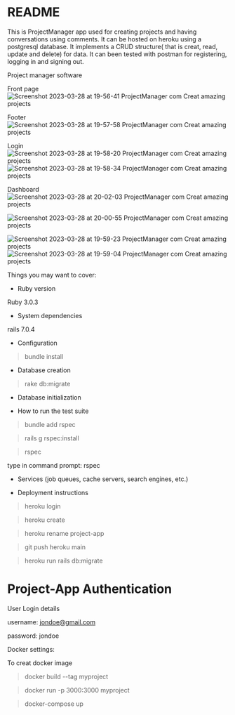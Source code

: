 # README
This is ProjectManager app used for creating projects and having conversations using comments. It can be hosted on heroku using a postgresql database. It implements a CRUD structure( that is creat, read, update and delete) for data. It can been tested with postman for registering, logging in and signing out.



Project manager software


Front page
![Screenshot 2023-03-28 at 19-56-41 ProjectManager com Creat amazing projects](https://user-images.githubusercontent.com/129011467/228337046-12555e41-0632-4064-b0ba-dd417607f3d7.png)


Footer
![Screenshot 2023-03-28 at 19-57-58 ProjectManager com Creat amazing projects](https://user-images.githubusercontent.com/129011467/228337025-fd92a6d6-787d-44ab-a96a-ddd4f9a0b8e9.png)

Login
![Screenshot 2023-03-28 at 19-58-20 ProjectManager com Creat amazing projects](https://user-images.githubusercontent.com/129011467/228337018-2c8abdb1-9a0e-4a67-85d0-a1e57d8f10a7.png)
![Screenshot 2023-03-28 at 19-58-34 ProjectManager com Creat amazing projects](https://user-images.githubusercontent.com/129011467/228337010-49931973-241f-4aac-bcf5-9373ab618405.png)

Dashboard
![Screenshot 2023-03-28 at 20-02-03 ProjectManager com Creat amazing projects](https://user-images.githubusercontent.com/129011467/228336948-2e73964f-6806-40df-956b-c513a6fbb6e7.png)

![Screenshot 2023-03-28 at 20-00-55 ProjectManager com Creat amazing projects](https://user-images.githubusercontent.com/129011467/228336966-a3422ea7-47c5-4824-b922-e570a647f25e.png)


![Screenshot 2023-03-28 at 19-59-23 ProjectManager com Creat amazing projects](https://user-images.githubusercontent.com/129011467/228336992-090a4b98-642c-4438-a60f-2aa1c45de1f7.png)
![Screenshot 2023-03-28 at 19-59-04 ProjectManager com Creat amazing projects](https://user-images.githubusercontent.com/129011467/228337007-edf1b4dd-0ef3-4be5-a16c-f3aeeca1087e.png)


Things you may want to cover:

* Ruby version

Ruby 3.0.3


* System dependencies

rails 7.0.4


* Configuration

>bundle install


* Database creation
>rake db:migrate

* Database initialization


* How to run the test suite
>bundle add rspec

>rails g rspec:install

>rspec


type in command prompt: rspec 
* Services (job queues, cache servers, search engines, etc.)


* Deployment instructions
>heroku login

>heroku create

>heroku rename project-app

>git push heroku main

>heroku run rails db:migrate


# Project-App Authentication

User Login details

username: jondoe@gmail.com

password: jondoe




Docker settings:

To creat docker image
>docker build --tag myproject

>docker run -p 3000:3000 myproject

>docker-compose up
